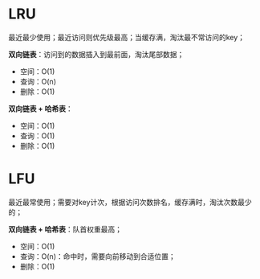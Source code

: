 
# LRU
最近最少使用；最近访问则优先级最高；当缓存满，淘汰最不常访问的key；

**双向链表**：访问到的数据插入到最前面，淘汰尾部数据；
- 空间：O(1)
- 查询：O(n)
- 删除：O(1)

**双向链表 + 哈希表**：
- 空间：O(1)
- 查询：O(1)
- 删除：O(1)

# LFU
最近最常使用；需要对key计次，根据访问次数排名，缓存满时，淘汰次数最少的；

**双向链表 + 哈希表**：队首权重最高；
- 空间：O(1)
- 查询：O(n)：命中时，需要向前移动到合适位置；
- 删除：O(1)
